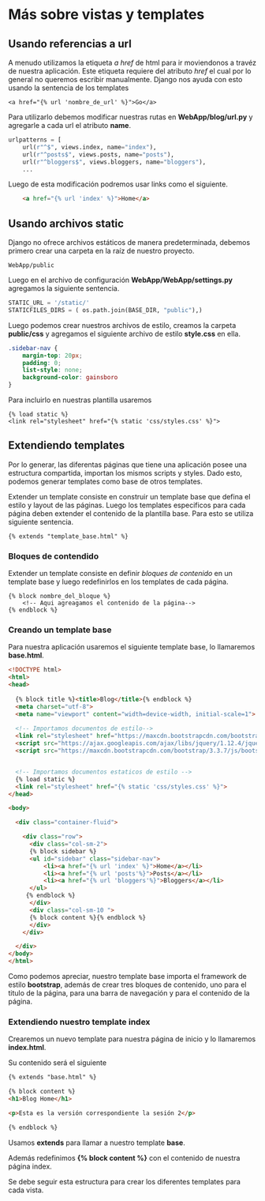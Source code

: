 # Más sobre vistas y templates

## Usando referencias a url

A menudo utilizamos la etiqueta _a href_ de html para ir moviendonos a travéz de nuestra aplicación. Este etiqueta requiere del atributo _href_ el cual por lo general no queremos escribir manualmente. Django nos ayuda con esto usando la sentencia de los templates

    <a href="{% url 'nombre_de_url' %}">Go</a>

Para utilizarlo debemos modificar nuestras rutas en __WebApp/blog/url.py__ y agregarle a cada url el atributo __name__.


```python
urlpatterns = [
    url(r"^$", views.index, name="index"),
    url(r"^posts$", views.posts, name="posts"),
    url(r"^bloggers$", views.bloggers, name="bloggers"),
    ...
```

Luego de esta modificación podremos usar links como el siguiente.

```html
    <a href="{% url 'index' %}">Home</a>
```

## Usando archivos static

Django no ofrece archivos estáticos de manera predeterminada, debemos primero crear una carpeta en la raíz de nuestro proyecto.

    WebApp/public

Luego en el archivo de configuración __WebApp/WebApp/settings.py__ agregamos la siguiente sentencia.

```python
STATIC_URL = '/static/'
STATICFILES_DIRS = ( os.path.join(BASE_DIR, "public"),)
```

Luego podemos crear nuestros archivos de estilo, creamos la carpeta __public/css__ y agregamos el siguiente archivo de estilo __style.css__ en ella.

```css
.sidebar-nav {
    margin-top: 20px;
    padding: 0;
    list-style: none;
    background-color: gainsboro
}
```

Para incluirlo en nuestras plantilla usaremos

    {% load static %}
    <link rel="stylesheet" href="{% static 'css/styles.css' %}">


## Extendiendo templates


Por lo generar, las diferentas páginas que tiene una aplicación posee una estructura compartida, importan los mismos scripts y styles. Dado esto, podemos generar templates como base de otros templates.

Extender un template consiste en construir un template base que defina el estilo y layout de las páginas. Luego los templates especificos para cada página deben extender el contenido de la plantilla base. Para esto se utiliza siguiente sentencia.

    {% extends "template_base.html" %}

### Bloques de contendido

Extender un template consiste en definir _bloques de contenido_ en un template base y luego redefinirlos en los templates de cada página.

    {% block nombre_del_bloque %}
        <!-- Aqui agreagamos el contenido de la página-->
    {% endblock %}


### Creando un template base

Para nuestra aplicación usaremos el siguiente template base, lo llamaremos __base.html__.

```html
<!DOCTYPE html>
<html>
<head>
  
  {% block title %}<title>Blog</title>{% endblock %}
  <meta charset="utf-8">
  <meta name="viewport" content="width=device-width, initial-scale=1">
  
  <!-- Importamos documentos de estilo-->
  <link rel="stylesheet" href="https://maxcdn.bootstrapcdn.com/bootstrap/3.3.7/css/bootstrap.min.css">
  <script src="https://ajax.googleapis.com/ajax/libs/jquery/1.12.4/jquery.min.js"></script>
  <script src="https://maxcdn.bootstrapcdn.com/bootstrap/3.3.7/js/bootstrap.min.js"></script>


  <!-- Importamos documentos estaticos de estilo -->
  {% load static %}
  <link rel="stylesheet" href="{% static 'css/styles.css' %}">
</head>

<body>

  <div class="container-fluid">

    <div class="row">
      <div class="col-sm-2">
      {% block sidebar %}
      <ul id="sidebar" class="sidebar-nav">
          <li><a href="{% url 'index' %}">Home</a></li>
          <li><a href="{% url 'posts'%}">Posts</a></li>
          <li><a href="{% url 'bloggers'%}">Bloggers</a></li>
      </ul>
     {% endblock %}
      </div>
      <div class="col-sm-10 ">
      {% block content %}{% endblock %}
      </div>
    </div>

  </div>
</body>
</html>
```

Como podemos apreciar, nuestro template base importa el framework de estilo __bootstrap__, además de crear tres bloques de contenido, uno para el titulo de la página, para una barra de navegación y para el contenido de la página.


### Extendiendo nuestro template index

Crearemos un nuevo template para nuestra página de inicio y lo llamaremos __index.html__.

Su contenido será el siguiente 

```html
{% extends "base.html" %}

{% block content %}
<h1>Blog Home</h1>

<p>Esta es la versión correspondiente la sesión 2</p>

{% endblock %}
```

Usamos __extends__ para llamar a nuestro template __base__.

Además redefinimos __{% block content %}__ con el contenido de nuestra página index.

Se debe seguir esta estructura para crear los diferentes templates para cada vista.